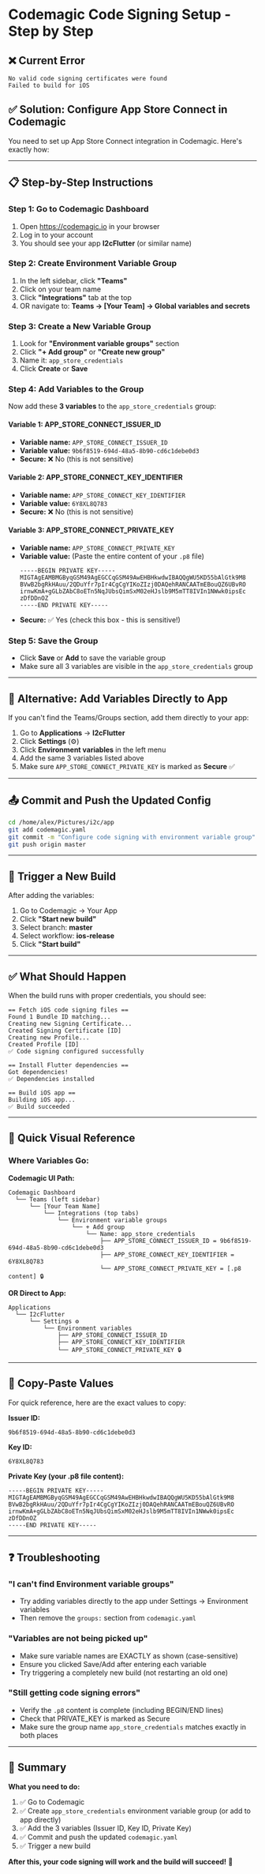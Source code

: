 # Codemagic Code Signing Setup - Step by Step

## ❌ Current Error
```
No valid code signing certificates were found
Failed to build for iOS
```

## ✅ Solution: Configure App Store Connect in Codemagic

You need to set up App Store Connect integration in Codemagic. Here's exactly how:

---

## 📋 Step-by-Step Instructions

### Step 1: Go to Codemagic Dashboard
1. Open https://codemagic.io in your browser
2. Log in to your account
3. You should see your app **I2cFlutter** (or similar name)

### Step 2: Create Environment Variable Group
1. In the left sidebar, click **"Teams"**
2. Click on your team name
3. Click **"Integrations"** tab at the top
4. OR navigate to: **Teams → [Your Team] → Global variables and secrets**

### Step 3: Create a New Variable Group
1. Look for **"Environment variable groups"** section
2. Click **"+ Add group"** or **"Create new group"**
3. Name it: `app_store_credentials`
4. Click **Create** or **Save**

### Step 4: Add Variables to the Group
Now add these **3 variables** to the `app_store_credentials` group:

#### Variable 1: APP_STORE_CONNECT_ISSUER_ID
- **Variable name:** `APP_STORE_CONNECT_ISSUER_ID`
- **Variable value:** `9b6f8519-694d-48a5-8b90-cd6c1debe0d3`
- **Secure:** ❌ No (this is not sensitive)

#### Variable 2: APP_STORE_CONNECT_KEY_IDENTIFIER  
- **Variable name:** `APP_STORE_CONNECT_KEY_IDENTIFIER`
- **Variable value:** `6Y8XL8Q783`
- **Secure:** ❌ No (this is not sensitive)

#### Variable 3: APP_STORE_CONNECT_PRIVATE_KEY
- **Variable name:** `APP_STORE_CONNECT_PRIVATE_KEY`
- **Variable value:** (Paste the entire content of your `.p8` file)
  ```
  -----BEGIN PRIVATE KEY-----
  MIGTAgEAMBMGByqGSM49AgEGCCqGSM49AwEHBHkwdwIBAQQgWU5KD55bAlGtk9M8
  BVwB2bgRkHAuu/2QDuYfr7pIr4CgCgYIKoZIzj0DAQehRANCAATmEBouQZ6UBvRO
  irnwKmA+gGLbZAbC8oETn5NqJUbsQimSxM02eHJslb9M5mTT8IVIn1NWwk0ipsEc
  zDfDDnOZ
  -----END PRIVATE KEY-----
  ```
- **Secure:** ✅ Yes (check this box - this is sensitive!)

### Step 5: Save the Group
- Click **Save** or **Add** to save the variable group
- Make sure all 3 variables are visible in the `app_store_credentials` group

---

## 🔄 Alternative: Add Variables Directly to App

If you can't find the Teams/Groups section, add them directly to your app:

1. Go to **Applications** → **I2cFlutter**
2. Click **Settings** (⚙️)
3. Click **Environment variables** in the left menu
4. Add the same 3 variables listed above
5. Make sure `APP_STORE_CONNECT_PRIVATE_KEY` is marked as **Secure** ✅

---

## 📤 Commit and Push the Updated Config

```bash
cd /home/alex/Pictures/i2c/app
git add codemagic.yaml
git commit -m "Configure code signing with environment variable group"
git push origin master
```

---

## 🚀 Trigger a New Build

After adding the variables:

1. Go to Codemagic → Your App
2. Click **"Start new build"**
3. Select branch: **master**
4. Select workflow: **ios-release**
5. Click **"Start build"**

---

## ✅ What Should Happen

When the build runs with proper credentials, you should see:

```
== Fetch iOS code signing files ==
Found 1 Bundle ID matching...
Creating new Signing Certificate...
Created Signing Certificate [ID]
Creating new Profile...
Created Profile [ID]
✅ Code signing configured successfully

== Install Flutter dependencies ==
Got dependencies!
✅ Dependencies installed

== Build iOS app ==
Building iOS app...
✅ Build succeeded
```

---

## 🎯 Quick Visual Reference

### Where Variables Go:

**Codemagic UI Path:**
```
Codemagic Dashboard
  └── Teams (left sidebar)
      └── [Your Team Name]
          └── Integrations (top tabs)
              └── Environment variable groups
                  └── + Add group
                      └── Name: app_store_credentials
                          ├── APP_STORE_CONNECT_ISSUER_ID = 9b6f8519-694d-48a5-8b90-cd6c1debe0d3
                          ├── APP_STORE_CONNECT_KEY_IDENTIFIER = 6Y8XL8Q783
                          └── APP_STORE_CONNECT_PRIVATE_KEY = [.p8 content] 🔒
```

**OR Direct to App:**
```
Applications
  └── I2cFlutter
      └── Settings ⚙️
          └── Environment variables
              ├── APP_STORE_CONNECT_ISSUER_ID
              ├── APP_STORE_CONNECT_KEY_IDENTIFIER
              └── APP_STORE_CONNECT_PRIVATE_KEY 🔒
```

---

## 📝 Copy-Paste Values

For quick reference, here are the exact values to copy:

**Issuer ID:**
```
9b6f8519-694d-48a5-8b90-cd6c1debe0d3
```

**Key ID:**
```
6Y8XL8Q783
```

**Private Key (your .p8 file content):**
```
-----BEGIN PRIVATE KEY-----
MIGTAgEAMBMGByqGSM49AgEGCCqGSM49AwEHBHkwdwIBAQQgWU5KD55bAlGtk9M8
BVwB2bgRkHAuu/2QDuYfr7pIr4CgCgYIKoZIzj0DAQehRANCAATmEBouQZ6UBvRO
irnwKmA+gGLbZAbC8oETn5NqJUbsQimSxM02eHJslb9M5mTT8IVIn1NWwk0ipsEc
zDfDDnOZ
-----END PRIVATE KEY-----
```

---

## ❓ Troubleshooting

### "I can't find Environment variable groups"
- Try adding variables directly to the app under Settings → Environment variables
- Then remove the `groups:` section from `codemagic.yaml`

### "Variables are not being picked up"
- Make sure variable names are EXACTLY as shown (case-sensitive)
- Ensure you clicked Save/Add after entering each variable
- Try triggering a completely new build (not restarting an old one)

### "Still getting code signing errors"
- Verify the `.p8` content is complete (including BEGIN/END lines)
- Check that PRIVATE_KEY is marked as Secure
- Make sure the group name `app_store_credentials` matches exactly in both places

---

## 🎉 Summary

**What you need to do:**
1. ✅ Go to Codemagic
2. ✅ Create `app_store_credentials` environment variable group (or add to app directly)
3. ✅ Add the 3 variables (Issuer ID, Key ID, Private Key)
4. ✅ Commit and push the updated `codemagic.yaml`
5. ✅ Trigger a new build

**After this, your code signing will work and the build will succeed!** 🚀

